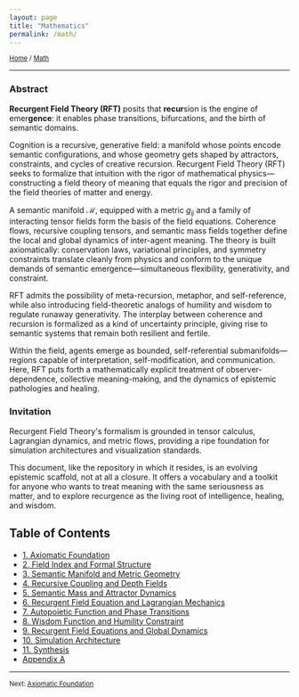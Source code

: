 ```yaml
---
layout: page
title: "Mathematics"
permalink: /math/
---
```


<small>[Home](/) / [Math](/math/)</small>

---

### **Abstract**

**Recurgent Field Theory (RFT)** posits that **recur**sion is the engine of emer**gence**: it enables phase transitions, bifurcations, and the birth of semantic domains. 

Cognition is a recursive, generative field: a manifold whose points encode semantic configurations, and whose geometry gets shaped by attractors, constraints, and cycles of creative recursion. Recurgent Field Theory (RFT) seeks to formalize that intuition with the rigor of mathematical physics—constructing a field theory of meaning that equals the rigor and precision of the field theories of matter and energy.

A semantic manifold $\mathcal{M}$, equipped with a metric $g_{ij}$ and a family of interacting tensor fields form the basis of the field equations. Coherence flows, recursive coupling tensors, and semantic mass fields together define the local and global dynamics of inter-agent meaning. The theory is built axiomatically: conservation laws, variational principles, and symmetry constraints translate cleanly from physics and conform to the unique demands of semantic emergence—simultaneous flexibility, generativity, and constraint.

RFT admits the possibility of meta-recursion, metaphor, and self-reference, while also introducing field-theoretic analogs of humility and wisdom to regulate runaway generativity. The interplay between coherence and recursion is formalized as a kind of uncertainty principle, giving rise to semantic systems that remain both resilient and fertile.

Within the field, agents emerge as bounded, self-referential submanifolds—regions capable of interpretation, self-modification, and communication. Here, RFT puts forth a mathematically explicit treatment of observer-dependence, collective meaning-making, and the dynamics of epistemic pathologies and healing.

### **Invitation**

Recurgent Field Theory's formalism is grounded in tensor calculus, Lagrangian dynamics, and metric flows, providing a ripe foundation for simulation architectures and visualization standards.

This document, like the repository in which it resides, is an evolving epistemic scaffold, not at all a closure. It offers a vocabulary and a toolkit for anyone who wants to treat meaning with the same seriousness as matter, and to explore recurgence as the living root of intelligence, healing, and wisdom.

## Table of Contents

- [1. Axiomatic Foundation](/math/01-axiomatic-foundation/)
- [2. Field Index and Formal Structure](/math/02-field-index/)
- [3. Semantic Manifold and Metric Geometry](/math/03-semantic-manifold/)
- [4. Recursive Coupling and Depth Fields](/math/04-recursive-coupling/)
- [5. Semantic Mass and Attractor Dynamics](/math/05-semantic-mass/)
- [6. Recurgent Field Equation and Lagrangian Mechanics](/math/06-recurgent-field-equation/)
- [7. Autopoietic Function and Phase Transitions](/math/07-autopoietic-function/)
- [8. Wisdom Function and Humility Constraint](/math/08-wisdom-function/)
- [9. Recurgent Field Equations and Global Dynamics](/math/09-recurgent-field-equations/)
- [10. Simulation Architecture](/math/10-simulation-architecture/)
- [11. Synthesis](/math/11-synthesis/)
- [Appendix A](/math/appendix-a/) 

---

<small>Next: [Axiomatic Foundation](/math/01-axiomatic-foundation/)</small>
